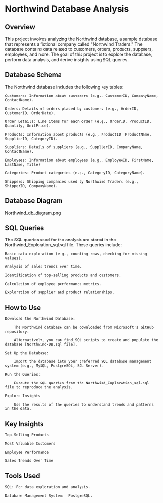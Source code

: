 # Northwind Database Analysis

## Overview

This project involves analyzing the Northwind database, a sample database that represents a fictional company called "Northwind Traders." The database contains data related to customers, orders, products, suppliers, employees, and more. The goal of this project is to explore the database, perform data analysis, and derive insights using SQL queries.

## Database Schema

The Northwind database includes the following key tables:

    Customers: Information about customers (e.g., CustomerID, CompanyName, ContactName).

    Orders: Details of orders placed by customers (e.g., OrderID, CustomerID, OrderDate).

    Order Details: Line items for each order (e.g., OrderID, ProductID, Quantity, UnitPrice).

    Products: Information about products (e.g., ProductID, ProductName, SupplierID, CategoryID).

    Suppliers: Details of suppliers (e.g., SupplierID, CompanyName, ContactName).

    Employees: Information about employees (e.g., EmployeeID, FirstName, LastName, Title).

    Categories: Product categories (e.g., CategoryID, CategoryName).

    Shippers: Shipping companies used by Northwind Traders (e.g., ShipperID, CompanyName).

## Database Diagram

Northwind_db_diagram.png


## SQL Queries

The SQL queries used for the analysis are stored in the Northwind_Exploration_sql.sql file. These queries include:

    Basic data exploration (e.g., counting rows, checking for missing values).

    Analysis of sales trends over time.

    Identification of top-selling products and customers.

    Calculation of employee performance metrics.

    Exploration of supplier and product relationships.

## How to Use

    Download the Northwind Database:

        The Northwind database can be downloaded from Microsoft's GitHub repository.

        Alternatively, you can find SQL scripts to create and populate the database [Northwind-DB.sql file].

    Set Up the Database:

        Import the database into your preferred SQL database management system (e.g., MySQL, PostgreSQL, SQL Server).

    Run the Queries:

        Execute the SQL queries from the Northwind_Exploration_sql.sql file to reproduce the analysis.

    Explore Insights:

        Use the results of the queries to understand trends and patterns in the data.

## Key Insights

    Top-Selling Products

    Most Valuable Customers

    Employee Performance

    Sales Trends Over Time

## Tools Used

    SQL: For data exploration and analysis.

    Database Management System:  PostgreSQL.
